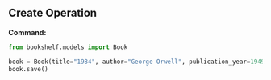 ## Create Operation

**Command:**
```python
from bookshelf.models import Book

book = Book(title="1984", author="George Orwell", publication_year=1949)
book.save()
